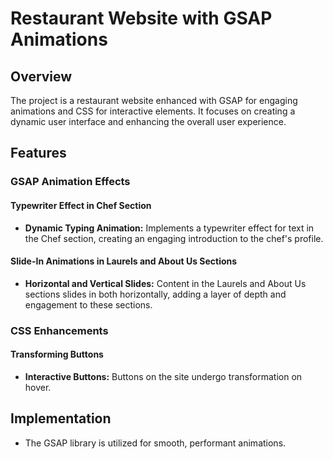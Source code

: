 # Restaurant Website with GSAP Animations

## Overview
The project is a restaurant website enhanced with GSAP for engaging animations and CSS for interactive elements. It focuses on creating a dynamic user interface and enhancing the overall user experience.

## Features

### GSAP Animation Effects

#### Typewriter Effect in Chef Section
- **Dynamic Typing Animation:** Implements a typewriter effect for text in the Chef section, creating an engaging introduction to the chef's profile.

#### Slide-In Animations in Laurels and About Us Sections
- **Horizontal and Vertical Slides:** Content in the Laurels and About Us sections slides in both horizontally, adding a layer of depth and engagement to these sections.

### CSS Enhancements

#### Transforming Buttons
- **Interactive Buttons:** Buttons on the site undergo transformation on hover.

## Implementation

- The GSAP library is utilized for smooth, performant animations.



